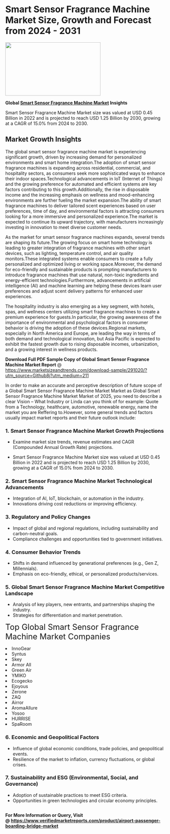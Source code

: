 <H1>Smart Sensor Fragrance Machine Market Size, Growth and Forecast from 2024 - 2031</H1><img class="aligncenter size-medium wp-image-584254" src="https://thirdeyenews.in/wp-content/uploads/2024/09/Global-Market-Research-300x168.jpeg" alt="" width="300" height="168" /><p><strong>Global&nbsp;<a href="https://www.marketsizeandtrends.com/download-sample/291020/?utm_source=Github8j?utm_medium=211">Smart Sensor Fragrance Machine Market</a> Insights</strong></p><p>Smart Sensor Fragrance Machine Market size was valued at USD 0.45 Billion in 2022 and is projected to reach USD 1.25 Billion by 2030, growing at a CAGR of 15.0% from 2024 to 2030.</p><p><h2>Market Growth Insights</h2> <p>The global smart sensor fragrance machine market is experiencing significant growth, driven by increasing demand for personalized environments and smart home integration.The adoption of smart sensor fragrance machines is expanding across residential, commercial, and hospitality sectors, as consumers seek more sophisticated ways to enhance their indoor spaces.Technological advancements in IoT (Internet of Things) and the growing preference for automated and efficient systems are key factors contributing to this growth.Additionally, the rise in disposable income and the increasing emphasis on wellness and mood-enhancing environments are further fueling the market expansion.The ability of smart fragrance machines to deliver tailored scent experiences based on user preferences, time of day, and environmental factors is attracting consumers looking for a more immersive and personalized experience.The market is expected to continue its upward trajectory, with manufacturers increasingly investing in innovation to meet diverse customer needs.</p> <p>As the market for smart sensor fragrance machines expands, several trends are shaping its future.The growing focus on smart home technology is leading to greater integration of fragrance machines with other smart devices, such as lighting, temperature control, and air quality monitors.These integrated systems enable consumers to create a fully personalized and optimized living or working space.Moreover, the demand for eco-friendly and sustainable products is prompting manufacturers to introduce fragrance machines that use natural, non-toxic ingredients and energy-efficient technologies.Furthermore, advancements in artificial intelligence (AI) and machine learning are helping these devices learn user preferences and adjust scent delivery patterns for enhanced user experiences.</p> <p>The hospitality industry is also emerging as a key segment, with hotels, spas, and wellness centers utilizing smart fragrance machines to create a premium experience for guests.In particular, the growing awareness of the importance of environmental and psychological factors in consumer behavior is driving the adoption of these devices.Regional markets, especially in North America and Europe, are leading the way in terms of both demand and technological innovation, but Asia Pacific is expected to exhibit the fastest growth due to rising disposable incomes, urbanization, and a growing interest in wellness products.</p> <p><span class=""><strong>Download Full PDF Sample Copy of Global Smart Sensor Fragrance Machine Market Report</strong> @ <a href="https://www.marketsizeandtrends.com/download-sample/291020/?utm_source=Github8j?utm_medium=211" target="_blank">https://www.marketsizeandtrends.com/download-sample/291020/?utm_source=Github8j?utm_medium=211</a></span></p><p>In order to make an accurate and perceptive description of future scope of a Global&nbsp;Smart Sensor Fragrance Machine Market Market as Global&nbsp;Smart Sensor Fragrance Machine Market Market of 2025, you need to describe a clear Vision &ndash; What Industry or Linda can you think of for example: Quote from a Technology, healthcare, automotive, renewable energy, name the market you are Reffering to.However, some general trends and factors usually impact market reports and their future outlook include:</p><h3>1.&nbsp;<strong>Smart Sensor Fragrance Machine Market Growth Projections</strong></h3><ul><li>Examine market size trends, revenue estimates and CAGR (Compounded Annual Growth Rate) projections.</li><li><p>Smart Sensor Fragrance Machine Market size was valued at USD 0.45 Billion in 2022 and is projected to reach USD 1.25 Billion by 2030, growing at a CAGR of 15.0% from 2024 to 2030.</p></li></ul><h3>2.&nbsp;<strong>Smart Sensor Fragrance Machine Market Technological Advancements</strong></h3><ul><li>Integration of AI, IoT, blockchain, or automation in the industry.</li><li>Innovations driving cost reductions or improving efficiency.</li></ul><h3>3.&nbsp;<strong>Regulatory and Policy Changes</strong></h3><ul><li>Impact of global and regional regulations, including sustainability and carbon-neutral goals.</li><li>Compliance challenges and opportunities tied to government initiatives.</li></ul><h3>4.&nbsp;<strong>Consumer Behavior Trends</strong></h3><ul><li>Shifts in demand influenced by generational preferences (e.g., Gen Z, Millennials).</li><li>Emphasis on eco-friendly, ethical, or personalized products/services.</li></ul><h3>5.&nbsp;<strong>Global Smart Sensor Fragrance Machine Market Competitive Landscape</strong></h3><ul><li>Analysis of key players, new entrants, and partnerships shaping the industry.</li><li>Strategies for differentiation and market penetration.</li></ul><p data-pm-slice="1 1 []"><span style="color: inherit; font-family: inherit; font-size: 25px;">Top Global Smart Sensor Fragrance Machine Market Companies</span></p><div class="" data-test-id=""><p><li>InnoGear</li><li> Syntus</li><li> Skey</li><li> Armor All</li><li> Green Air</li><li> YMIKO</li><li> Ecogecko</li><li> Ejoyous</li><li> Zerone</li><li> ZAQ</li><li> Airror</li><li> AromaAllure</li><li> Yosoo</li><li> HURRISE</li><li> SpaRoom</li></p></div><h3>6.&nbsp;<strong>Economic and Geopolitical Factors</strong></h3><ul><li>Influence of global economic conditions, trade policies, and geopolitical events.</li><li>Resilience of the market to inflation, currency fluctuations, or global crises.</li></ul><h3>7.&nbsp;<strong>Sustainability and ESG (Environmental, Social, and Governance)</strong></h3><ul><li>Adoption of sustainable practices to meet ESG criteria.</li><li>Opportunities in green technologies and circular economy principles.</li></ul><h2><strong style="font-size: 14px;">For More Information or Query, Visit @&nbsp;</strong><a style="background-color: #ffffff; font-size: 14px;" href="https://www.marketsizeandtrends.com/report/smart-sensor-fragrance-machine-market/" target="_blank">https://www.verifiedmarketreports.com/product/airport-passenger-boarding-bridge-market</a></h2>